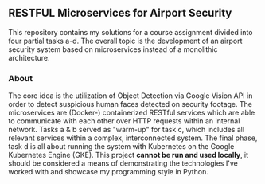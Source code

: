## RESTFUL Microservices for Airport Security

This repository contains my solutions for a course assignment divided into four partial tasks a-d.  The overall topic is the development of an airport security system based on microservices instead of a monolithic architecture. 

### About

The core idea is the utilization of Object Detection via Google Vision API in order to detect suspicious human faces detected on security footage. The microservices are (Docker-) containerized RESTful services which are able to communicate with each other over HTTP requests within an internal network. Tasks a & b served as "warm-up" for task c, which includes all relevant services within a complex, interconnected system. The final phase, task d is all about running the system with Kubernetes on the Google Kubernetes Engine (GKE). This project **cannot be run and used locally**, it should be considered a means of demonstrating the technologies I've worked with and showcase my programming style in Python.
